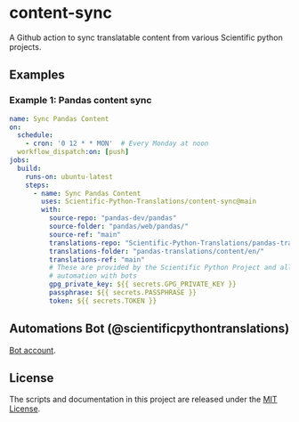 # content-sync

A Github action to sync translatable content from various Scientific python projects.

## Examples

### Example 1: Pandas content sync

```yaml
name: Sync Pandas Content
on:
  schedule:
    - cron: '0 12 * * MON'  # Every Monday at noon
  workflow_dispatch:on: [push]
jobs:
  build:
    runs-on: ubuntu-latest
    steps:
      - name: Sync Pandas Content
        uses: Scientific-Python-Translations/content-sync@main
        with:
          source-repo: "pandas-dev/pandas"
          source-folder: "pandas/web/pandas/"
          source-ref: "main"
          translations-repo: "Scientific-Python-Translations/pandas-translations"
          translations-folder: "pandas-translations/content/en/"
          translations-ref: "main"
          # These are provided by the Scientific Python Project and allow
          # automation with bots
          gpg_private_key: ${{ secrets.GPG_PRIVATE_KEY }}
          passphrase: ${{ secrets.PASSPHRASE }}
          token: ${{ secrets.TOKEN }}
```

## Automations Bot (@scientificpythontranslations)

[Bot account](https://github.com/ScientificPythonTranslations).

## License

The scripts and documentation in this project are released under the [MIT License](https://github.com/Scientific-Python-Translations/translations-sync/blob/main/LICENSE.txt).
